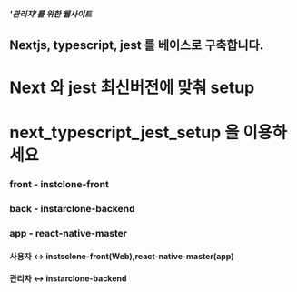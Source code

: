 ##### '관리자'를 위한 웹사이트

## Nextjs, typescript, jest 를 베이스로 구축합니다.

# Next 와 jest 최신버전에 맞춰 setup

# next_typescript_jest_setup 을 이용하세요

### front - instclone-front

### back - instarclone-backend

### app - react-native-master

#### 사용자 ↔ instsclone-front(Web),react-native-master(app)

#### 관리자 ↔ instarclone-backend
